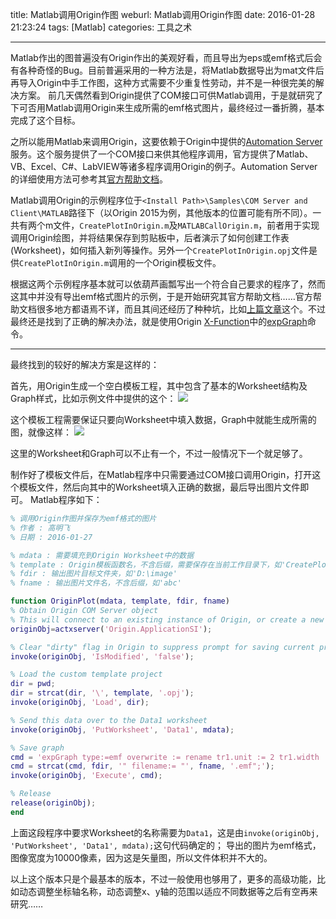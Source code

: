 title: Matlab调用Origin作图
weburl: Matlab调用Origin作图
date: 2016-01-28 21:23:24
tags: [Matlab]
categories: 工具之术

---

Matlab作出的图普遍没有Origin作出的美观好看，而且导出为eps或emf格式后会有各种奇怪的Bug。目前普遍采用的一种方法是，将Matlab数据导出为mat文件后再导入Origin中手工作图，这种方式需要不少重复性劳动，并不是一种很完美的解决方案。
前几天偶然看到Origin提供了COM接口可供Matlab调用，于是就研究了下可否用Matlab调用Origin来生成所需的emf格式图片，最终经过一番折腾，基本完成了这个目标。

<!--more-->

之所以能用Matlab来调用Origin，这要依赖于Origin中提供的[Automation Server](http://www.originlab.com/index.aspx?go=Products/Origin/Programming/AutomationServer)服务。这个服务提供了一个COM接口来供其他程序调用，官方提供了Matlab、VB、Excel、C#、LabVIEW等诸多程序调用Origin的例子。Automation Server的详细使用方法可参考其[官方帮助文档](http://www.originlab.com/doc/COM)。

Matlab调用Origin的示例程序位于`<Install Path>\Samples\COM Server and Client\MATLAB`路径下（以Origin 2015为例，其他版本的位置可能有所不同）。一共有两个m文件，`CreatePlotInOrigin.m`及`MATLABCallOrigin.m`，前者用于实现调用Origin绘图，并将结果保存到剪贴板中，后者演示了如何创建工作表(Worksheet)，如何插入新列等操作。另外一个`CreatePlotInOrigin.opj`文件是供`CreatePlotInOrigin.m`调用的一个Origin模板文件。

根据这两个示例程序基本就可以依葫芦画瓢写出一个符合自己要求的程序了，然而这其中并没有导出emf格式图片的示例，于是开始研究其官方帮助文档……官方帮助文档很多地方都语焉不详，而且其间还经历了种种坑，比如[上篇文章](http://GaoMF.cn/2016/01/27/Origin%20Script%20Window%20%E6%89%A7%E8%A1%8C%E8%84%9A%E6%9C%AC%E4%BB%A3%E7%A0%81%E7%9A%84%E6%96%B9%E6%B3%95/)这个。不过最终还是找到了正确的解决办法，就是使用Origin [X-Function](http://www.originlab.com/doc/X-Function)中的[expGraph](http://www.originlab.com/doc/X-Function/ref/expGraph)命令。

----------

最终找到的较好的解决方案是这样的：

首先，用Origin生成一个空白模板工程，其中包含了基本的Worksheet结构及Graph样式，比如示例文件中提供的这个：
![](https://pic.gaomf.store/Matlab20160128204513.png)

这个模板工程需要保证只要向Worksheet中填入数据，Graph中就能生成所需的图，就像这样：
![](https://pic.gaomf.store/Matlab20160128205045.png)

这里的Worksheet和Graph可以不止有一个，不过一般情况下一个就足够了。

制作好了模板文件后，在Matlab程序中只需要通过COM接口调用Origin，打开这个模板文件，然后向其中的Worksheet填入正确的数据，最后导出图片文件即可。
Matlab程序如下：
```Matlab
% 调用Origin作图并保存为emf格式的图片
% 作者 : 高明飞
% 日期 : 2016-01-27

% mdata : 需要填充到Origin Worksheet中的数据
% template : Origin模板函数名，不含后缀，需要保存在当前工作目录下，如'CreatePlotInOrigin'
% fdir : 输出图片目标文件夹，如'D:\image'
% fname : 输出图片文件名，不含后缀，如'abc'

function OriginPlot(mdata, template, fdir, fname)
% Obtain Origin COM Server object
% This will connect to an existing instance of Origin, or create a new one if none exist
originObj=actxserver('Origin.ApplicationSI');

% Clear "dirty" flag in Origin to suppress prompt for saving current project
invoke(originObj, 'IsModified', 'false');

% Load the custom template project
dir = pwd;
dir = strcat(dir, '\', template, '.opj');
invoke(originObj, 'Load', dir);

% Send this data over to the Data1 worksheet
invoke(originObj, 'PutWorksheet', 'Data1', mdata);

% Save graph
cmd = 'expGraph type:=emf overwrite := rename tr1.unit := 2 tr1.width := 10000 path:= "';
cmd = strcat(cmd, fdir, '" filename:= "', fname, '.emf";');
invoke(originObj, 'Execute', cmd);

% Release
release(originObj);
end
```
上面这段程序中要求Worksheet的名称需要为`Data1`，这是由`invoke(originObj, 'PutWorksheet', 'Data1', mdata);`这句代码确定的；
导出的图片为emf格式，图像宽度为10000像素，因为这是矢量图，所以文件体积并不大的。

以上这个版本只是个最基本的版本，不过一般使用也够用了，更多的高级功能，比如动态调整坐标轴名称，动态调整x、y轴的范围以适应不同数据等之后有空再来研究……
